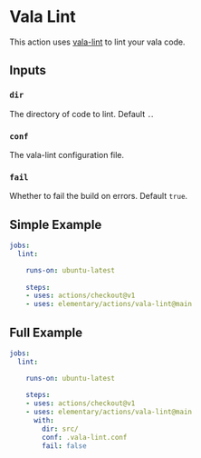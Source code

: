 # Vala Lint

This action uses [vala-lint](https://github.com/vala-lang/vala-lint) to lint your vala code.

## Inputs

### `dir`

The directory of code to lint. Default `.`.

### `conf`

The vala-lint configuration file.

### `fail`

Whether to fail the build on errors. Default `true`.

## Simple Example

```yaml
jobs:
  lint:

    runs-on: ubuntu-latest
    
    steps:
    - uses: actions/checkout@v1
    - uses: elementary/actions/vala-lint@main
```

## Full Example

```yaml
jobs:
  lint:

    runs-on: ubuntu-latest
    
    steps:
    - uses: actions/checkout@v1
    - uses: elementary/actions/vala-lint@main
      with:
        dir: src/
        conf: .vala-lint.conf
        fail: false
```
